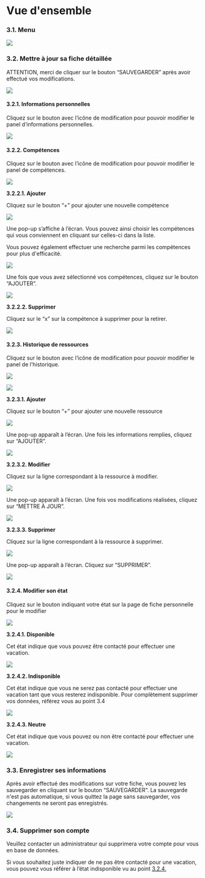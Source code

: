 # Vue d'ensemble

### 3.1. **Menu**

![](.gitbook/assets/image5.png)

### 3.2. **Mettre à jour sa fiche détaillée**

ATTENTION, merci de cliquer sur le bouton “SAUVEGARDER” après avoir effectué vos modifications.

![](.gitbook/assets/image6.png)

#### 3.2.1. **Informations personnelles**

Cliquez sur le bouton avec l’icône de modification pour pouvoir modifier le panel d’informations personnelles.

![](.gitbook/assets/image7.png)

#### 3.2.2. **Compétences** <a href="#id-3.2.2" id="id-3.2.2"></a>

Cliquez sur le bouton avec l’icône de modification pour pouvoir modifier le panel de compétences.

![](.gitbook/assets/image8.png)

**3.2.2.1. Ajouter**

Cliquez sur le bouton “+” pour ajouter une nouvelle compétence

![](.gitbook/assets/image9.png)

Une pop-up s’affiche à l’écran. Vous pouvez ainsi choisir les compétences qui vous conviennent en cliquant sur celles-ci dans la liste.

Vous pouvez également effectuer une recherche parmi les compétences pour plus d'efficacité.

![](.gitbook/assets/image10.png)

Une fois que vous avez sélectionné vos compétences, cliquez sur le bouton “AJOUTER”.

![](.gitbook/assets/image11.png)

**3.2.2.2. Supprimer**

Cliquez sur le “x” sur la compétence à supprimer pour la retirer.

![](.gitbook/assets/image12.png)

#### 3.2.3. **Historique de ressources**

Cliquez sur le bouton avec l’icône de modification pour pouvoir modifier le panel de l'historique.

![](.gitbook/assets/image13.png)

![](.gitbook/assets/image14.png)

**3.2.3.1. Ajouter**

Cliquez sur le bouton “+” pour ajouter une nouvelle ressource

![](.gitbook/assets/image15.png)

Une pop-up apparaît à l’écran. Une fois les informations remplies, cliquez sur “AJOUTER”.

![](.gitbook/assets/image16.png)

**3.2.3.2. Modifier**

Cliquez sur la ligne correspondant à la ressource à modifier.

![](.gitbook/assets/image17.png)

Une pop-up apparaît à l’écran. Une fois vos modifications réalisées, cliquez sur “METTRE À JOUR”.

![](.gitbook/assets/image18.png)

**3.2.3.3. Supprimer**

Cliquez sur la ligne correspondant à la ressource à supprimer.

![](.gitbook/assets/image19.png)

Une pop-up apparaît à l’écran. Cliquez sur “SUPPRIMER”.

![](.gitbook/assets/image20.png)

#### 3.2.4. **Modifier son état**

Cliquez sur le bouton indiquant votre état sur la page de fiche personnelle pour le modifier

![](.gitbook/assets/image21.png)

**3.2.4.1. Disponible**

Cet état indique que vous pouvez être contacté pour effectuer une vacation.

![](.gitbook/assets/image22.png)

**3.2.4.2. Indisponible**

Cet état indique que vous ne serez pas contacté pour effectuer une vacation tant que vous resterez indisponible. Pour complètement supprimer vos données, référez vous au point 3.4

![](.gitbook/assets/image23.png)

**3.2.4.3. Neutre**

Cet état indique que vous pouvez ou non être contacté pour effectuer une vacation.

![](.gitbook/assets/image24.png)

### 3.3. **Enregistrer ses informations**

Après avoir effectué des modifications sur votre fiche, vous pouvez les sauvegarder en cliquant sur le bouton “SAUVEGARDER”. La sauvegarde n'est pas automatique, si vous quittez la page sans sauvegarder, vos changements ne seront pas enregistrés.

![](.gitbook/assets/image25.png)

### 3.4. **Supprimer son compte**

Veuillez contacter un administrateur qui supprimera votre compte pour vous en base de données.

Si vous souhaitez juste indiquer de ne pas être contacté pour une vacation, vous pouvez vous référer à l’état indisponible vu au point [3.2.4.](vue-densemble.md#id-3.2.4.-modifier-son-etat)
